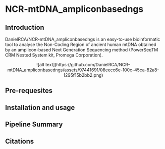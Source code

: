 # NCR-mtDNA_ampliconbasedngs

## Introduction

DanielRCA/NCR-mtDNA_ampliconbasedngs is an easy-to-use bioinformatic tool to analyse the Non-Coding Region of ancient human mtDNA obtained by an amplicon-based Next Generation Sequencing method (PowerSeqTM CRM Nested System kit, Promega Corporation).

<p align="center">
  ![alt text](https://github.com/DanielRCA/NCR-mtDNA_ampliconbasedngs/assets/97441691/08eecc6e-100c-45ca-82a8-1295f15b2bb2.png)
</p>

## Pre-requesites

## Installation and usage

## Pipeline Summary

## Citations
